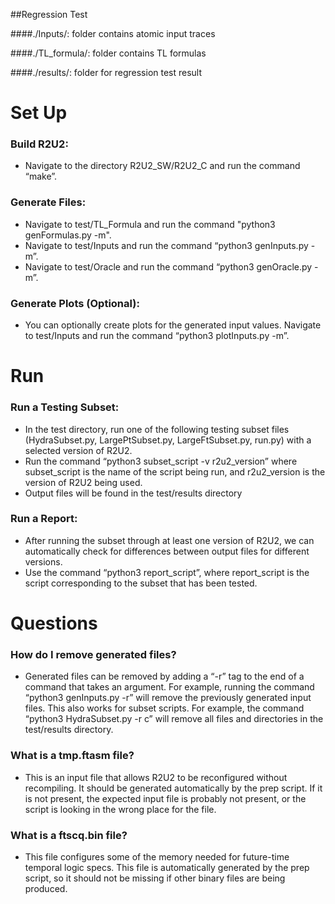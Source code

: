 ##Regression Test

####./Inputs/: folder contains atomic input traces

####./TL_formula/: folder contains TL formulas

####./results/: folder for regression test result

#  Set Up
### Build R2U2: 
- Navigate to the directory R2U2_SW/R2U2_C and run the command “make”.
### Generate Files: 
- Navigate to test/TL_Formula and run the command "python3 genFormulas.py -m".
- Navigate to test/Inputs and run the command “python3 genInputs.py -m”. 
- Navigate to test/Oracle and run the command “python3 genOracle.py -m”.
### Generate Plots (Optional):
- You can optionally create plots for the generated input values. Navigate to test/Inputs and run the command “python3 plotInputs.py -m”.

# Run
### Run a Testing Subset: 
- In the test directory, run one of the following testing subset files (HydraSubset.py, LargePtSubset.py, LargeFtSubset.py, run.py) with a selected version of R2U2.
- Run the command “python3 subset_script -v r2u2_version” where subset_script is the name of the script being run, and r2u2_version is the version of R2U2 being used.
- Output files will be found in the test/results directory
### Run a Report: 
- After running the subset through at least one version of R2U2, we can automatically check for differences between output files for different versions.
- Use the command “python3 report_script”, where report_script is the script corresponding to the subset that has been tested.

# Questions
### How do I remove generated files?
- Generated files can be removed by adding a “-r” tag to the end of a command that takes an argument. For example, running the command “python3 genInputs.py -r” will remove the previously generated input files. This also works for subset scripts. For example, the command “python3 HydraSubset.py -r c” will remove all files and directories in the test/results directory.
### What is a tmp.ftasm file? 
- This is an input file that allows R2U2 to be reconfigured without recompiling. It should be generated automatically by the prep script. If it is not present, the expected input file is probably not present, or the script is looking in the wrong place for the file.
### What is a ftscq.bin file?
- This file configures some of the memory needed for future-time temporal logic specs. This file is automatically generated by the prep script, so it should not be missing if other binary files are being produced. 
